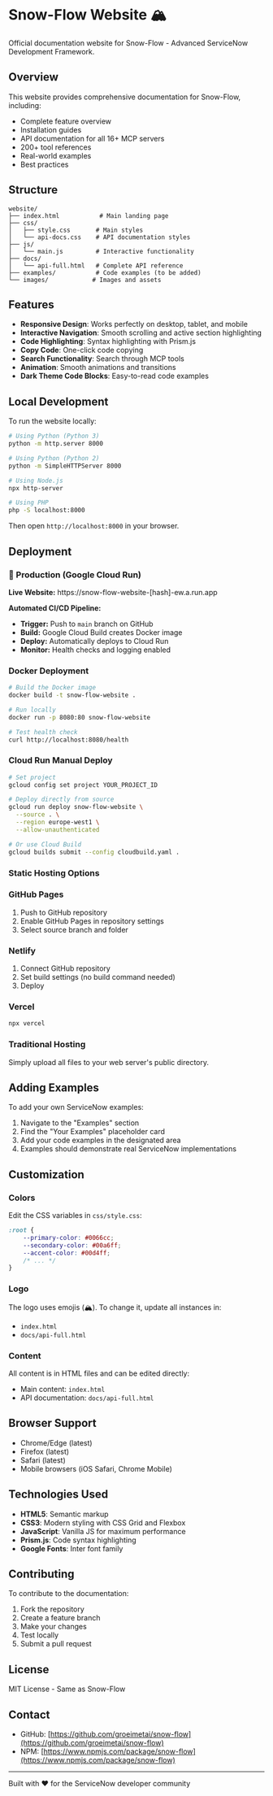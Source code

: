 # Snow-Flow Website 🏔️

Official documentation website for Snow-Flow - Advanced ServiceNow Development Framework.

## Overview

This website provides comprehensive documentation for Snow-Flow, including:
- Complete feature overview
- Installation guides
- API documentation for all 16+ MCP servers
- 200+ tool references
- Real-world examples
- Best practices

## Structure

```
website/
├── index.html           # Main landing page
├── css/
│   ├── style.css       # Main styles
│   └── api-docs.css    # API documentation styles
├── js/
│   └── main.js         # Interactive functionality
├── docs/
│   └── api-full.html   # Complete API reference
├── examples/           # Code examples (to be added)
└── images/            # Images and assets
```

## Features

- **Responsive Design**: Works perfectly on desktop, tablet, and mobile
- **Interactive Navigation**: Smooth scrolling and active section highlighting
- **Code Highlighting**: Syntax highlighting with Prism.js
- **Copy Code**: One-click code copying
- **Search Functionality**: Search through MCP tools
- **Animation**: Smooth animations and transitions
- **Dark Theme Code Blocks**: Easy-to-read code examples

## Local Development

To run the website locally:

```bash
# Using Python (Python 3)
python -m http.server 8000

# Using Python (Python 2)
python -m SimpleHTTPServer 8000

# Using Node.js
npx http-server

# Using PHP
php -S localhost:8000
```

Then open `http://localhost:8000` in your browser.

## Deployment

### 🚀 Production (Google Cloud Run)

**Live Website:** https://snow-flow-website-[hash]-ew.a.run.app

**Automated CI/CD Pipeline:**
- **Trigger:** Push to `main` branch on GitHub
- **Build:** Google Cloud Build creates Docker image
- **Deploy:** Automatically deploys to Cloud Run
- **Monitor:** Health checks and logging enabled

### Docker Deployment

```bash
# Build the Docker image
docker build -t snow-flow-website .

# Run locally
docker run -p 8080:80 snow-flow-website

# Test health check
curl http://localhost:8080/health
```

### Cloud Run Manual Deploy

```bash
# Set project
gcloud config set project YOUR_PROJECT_ID

# Deploy directly from source
gcloud run deploy snow-flow-website \
  --source . \
  --region europe-west1 \
  --allow-unauthenticated

# Or use Cloud Build
gcloud builds submit --config cloudbuild.yaml .
```

### Static Hosting Options

### GitHub Pages
1. Push to GitHub repository
2. Enable GitHub Pages in repository settings
3. Select source branch and folder

### Netlify
1. Connect GitHub repository
2. Set build settings (no build command needed)
3. Deploy

### Vercel
```bash
npx vercel
```

### Traditional Hosting
Simply upload all files to your web server's public directory.

## Adding Examples

To add your own ServiceNow examples:

1. Navigate to the "Examples" section
2. Find the "Your Examples" placeholder card
3. Add your code examples in the designated area
4. Examples should demonstrate real ServiceNow implementations

## Customization

### Colors
Edit the CSS variables in `css/style.css`:

```css
:root {
    --primary-color: #0066cc;
    --secondary-color: #00a6ff;
    --accent-color: #00d4ff;
    /* ... */
}
```

### Logo
The logo uses emojis (🏔️). To change it, update all instances in:
- `index.html`
- `docs/api-full.html`

### Content
All content is in HTML files and can be edited directly:
- Main content: `index.html`
- API documentation: `docs/api-full.html`

## Browser Support

- Chrome/Edge (latest)
- Firefox (latest)
- Safari (latest)
- Mobile browsers (iOS Safari, Chrome Mobile)

## Technologies Used

- **HTML5**: Semantic markup
- **CSS3**: Modern styling with CSS Grid and Flexbox
- **JavaScript**: Vanilla JS for maximum performance
- **Prism.js**: Code syntax highlighting
- **Google Fonts**: Inter font family

## Contributing

To contribute to the documentation:

1. Fork the repository
2. Create a feature branch
3. Make your changes
4. Test locally
5. Submit a pull request

## License

MIT License - Same as Snow-Flow

## Contact

- GitHub: [https://github.com/groeimetai/snow-flow](https://github.com/groeimetai/snow-flow)
- NPM: [https://www.npmjs.com/package/snow-flow](https://www.npmjs.com/package/snow-flow)

---

Built with ❤️ for the ServiceNow developer community
